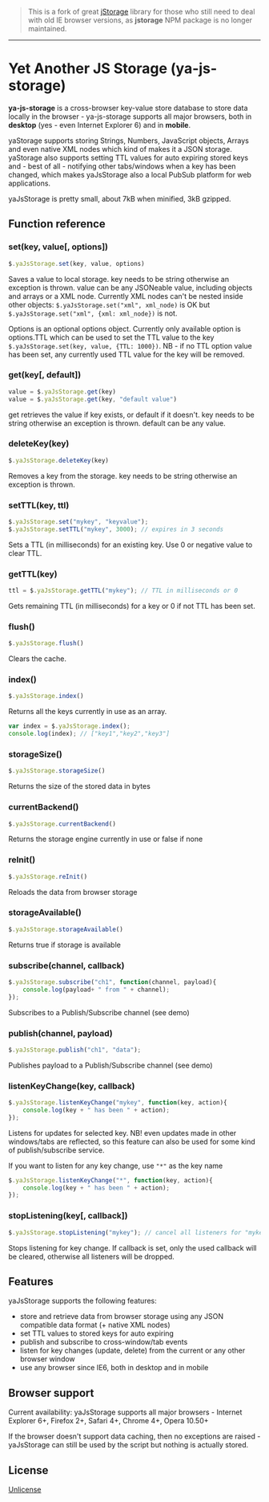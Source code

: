 

> This is a fork of great [jStorage](https://github.com/andris9/jStorage) library for those who still need to deal with old IE browser versions, as **jstorage** NPM package is no longer maintained. 
----

# Yet Another JS Storage (ya-js-storage)

**ya-js-storage** is a cross-browser key-value store database to store data locally in the browser - ya-js-storage supports all major browsers, both in **desktop** (yes - even Internet Explorer 6) and in **mobile**.

yaStorage supports storing Strings, Numbers, JavaScript objects, Arrays and even native XML nodes which kind of makes it a JSON storage. yaStorage also supports setting TTL values for auto expiring stored keys and - best of all - notifying other tabs/windows when a key has been changed, which makes yaJsStorage also a local PubSub platform for web applications.

yaJsStorage is pretty small, about 7kB when minified, 3kB gzipped.

## Function reference

### set(key, value[, options])

```javascript
$.yaJsStorage.set(key, value, options)
```

Saves a value to local storage. key needs to be string otherwise an exception is thrown. value can be any JSONeable value, including objects and arrays or a XML node.
Currently XML nodes can't be nested inside other objects: `$.yaJsStorage.set("xml", xml_node)` is OK but `$.yaJsStorage.set("xml", {xml: xml_node})` is not.

Options is an optional options object. Currently only available option is options.TTL which can be used to set the TTL value to the key `$.yaJsStorage.set(key, value, {TTL: 1000})`. NB - if no TTL option value has been set, any currently used TTL value for the key will be removed.

### get(key[, default])

```javascript
value = $.yaJsStorage.get(key)
value = $.yaJsStorage.get(key, "default value")
```

get retrieves the value if key exists, or default if it doesn't. key needs to be string otherwise an exception is thrown. default can be any value.

### deleteKey(key)

```javascript
$.yaJsStorage.deleteKey(key)
```

Removes a key from the storage. key needs to be string otherwise an exception is thrown.

### setTTL(key, ttl)

```javascript
$.yaJsStorage.set("mykey", "keyvalue");
$.yaJsStorage.setTTL("mykey", 3000); // expires in 3 seconds
```

Sets a TTL (in milliseconds) for an existing key. Use 0 or negative value to clear TTL.

### getTTL(key)

```javascript
ttl = $.yaJsStorage.getTTL("mykey"); // TTL in milliseconds or 0
```

Gets remaining TTL (in milliseconds) for a key or 0 if not TTL has been set.

### flush()

```javascript
$.yaJsStorage.flush()
```

Clears the cache.

### index()

```javascript
$.yaJsStorage.index()
```

Returns all the keys currently in use as an array.

```javascript
var index = $.yaJsStorage.index();
console.log(index); // ["key1","key2","key3"]
```

### storageSize()

```javascript
$.yaJsStorage.storageSize()
```

Returns the size of the stored data in bytes

### currentBackend()

```javascript
$.yaJsStorage.currentBackend()
```

Returns the storage engine currently in use or false if none

### reInit()

```javascript
$.yaJsStorage.reInit()
```

Reloads the data from browser storage

### storageAvailable()

```javascript
$.yaJsStorage.storageAvailable()
```

Returns true if storage is available

### subscribe(channel, callback)

```javascript
$.yaJsStorage.subscribe("ch1", function(channel, payload){
    console.log(payload+ " from " + channel);
});
```

Subscribes to a Publish/Subscribe channel (see demo)

### publish(channel, payload)

```javascript
$.yaJsStorage.publish("ch1", "data");
```

Publishes payload to a Publish/Subscribe channel (see demo)

### listenKeyChange(key, callback)

```javascript
$.yaJsStorage.listenKeyChange("mykey", function(key, action){
    console.log(key + " has been " + action);
});
```

Listens for updates for selected key. NB! even updates made in other windows/tabs are reflected, so this feature can also be used for some kind of publish/subscribe service.

If you want to listen for any key change, use `"*"` as the key name

```javascript
$.yaJsStorage.listenKeyChange("*", function(key, action){
    console.log(key + " has been " + action);
});
```

### stopListening(key[, callback])

```javascript
$.yaJsStorage.stopListening("mykey"); // cancel all listeners for "mykey" change
```

Stops listening for key change. If callback is set, only the used callback will be cleared, otherwise all listeners will be dropped.

## Features

yaJsStorage supports the following features:

  * store and retrieve data from browser storage using any JSON compatible data format (+ native XML nodes)
  * set TTL values to stored keys for auto expiring
  * publish and subscribe to cross-window/tab events
  * listen for key changes (update, delete) from the current or any other browser window
  * use any browser since IE6, both in desktop and in mobile

## Browser support

Current availability: yaJsStorage supports all major browsers - Internet Explorer 6+, Firefox 2+,
Safari 4+, Chrome 4+, Opera 10.50+

If the browser doesn't support data caching, then no exceptions are raised - yaJsStorage can still
be used by the script but nothing is actually stored.

## License

[Unlicense](http://unlicense.org/)
